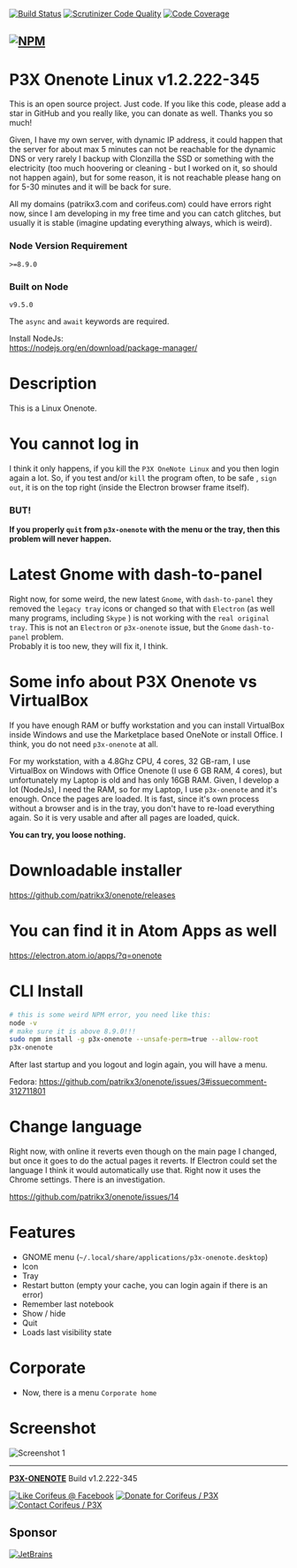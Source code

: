 [//]: #@corifeus-header

  [![Build Status](https://travis-ci.org/patrikx3/onenote.svg?branch=master)](https://travis-ci.org/patrikx3/onenote)  [![Scrutinizer Code Quality](https://scrutinizer-ci.com/g/patrikx3/onenote/badges/quality-score.png?b=master)](https://scrutinizer-ci.com/g/patrikx3/onenote/?branch=master)  [![Code Coverage](https://scrutinizer-ci.com/g/patrikx3/onenote/badges/coverage.png?b=master)](https://scrutinizer-ci.com/g/patrikx3/onenote/?branch=master) 

  
[![NPM](https://nodei.co/npm/p3x-onenote.png?downloads=true&downloadRank=true&stars=true)](https://www.npmjs.com/package/p3x-onenote/)
---

 
# P3X Onenote Linux v1.2.222-345  

This is an open source project. Just code. If you like this code, please add a star in GitHub and you really like, you can donate as well. Thanks you so much!

Given, I have my own server, with dynamic IP address, it could happen that the server for about max 5 minutes can not be reachable for the dynamic DNS or very rarely I backup with Clonzilla the SSD or something with the electricity (too much hoovering or cleaning - but I worked on it, so should not happen again), but for some reason, it is not reachable please hang on for 5-30 minutes and it will be back for sure. 

All my domains (patrikx3.com and corifeus.com) could have errors right now, since I am developing in my free time and you can catch glitches, but usually it is stable (imagine updating everything always, which is weird).

### Node Version Requirement 
``` 
>=8.9.0 
```  
   
### Built on Node 
``` 
v9.5.0
```   
   
The ```async``` and ```await``` keywords are required.

Install NodeJs:    
https://nodejs.org/en/download/package-manager/    



# Description  

                        
[//]: #@corifeus-header:end

This is a Linux Onenote.

# You cannot log in

I think it only happens, if you kill the ```P3X OneNote Linux``` and you then login again a lot. So, if you test and/or ```kill``` the program often, to be safe ,  ```sign out```, it is on the top right (inside the Electron browser frame itself). 

### BUT! 

**If you properly ```quit``` from ```p3x-onenote``` with the menu or the tray, then this problem will never happen.**

# Latest Gnome with dash-to-panel

Right now, for some weird, the new latest ```Gnome```, with ```dash-to-panel``` they removed the ```legacy tray``` icons or changed so that with ```Electron``` (as well many programs, including ```Skype``` ) is not working with the ```real original tray```. This is not an ```Electron``` or ```p3x-onenote``` issue, but the ```Gnome``` ```dash-to-panel``` problem.   
Probably it is too new, they will fix it, I think.

# Some info about P3X Onenote vs VirtualBox
If you have enough RAM or buffy workstation and you can install VirtualBox inside Windows and use the Marketplace based OneNote or install Office. I think, you do not need  ```p3x-onenote``` at all.  

For my workstation, with a 4.8Ghz CPU, 4 cores, 32 GB-ram, I use VirtualBox on Windows with Office Onenote (I use 6 GB RAM, 4 cores), but unfortunately my Laptop is old and has only 16GB RAM. Given, I develop a lot (NodeJs), I need the RAM, so for my Laptop, I use ```p3x-onenote``` and it's enough. Once the pages are loaded. It is fast, since it's own process without a browser and is in the tray, you don't have to re-load everything again. So it is very usable and after all pages are loaded, quick.

**You can try, you loose nothing.**

# Downloadable installer
https://github.com/patrikx3/onenote/releases

# You can find it in Atom Apps as well

https://electron.atom.io/apps/?q=onenote


# CLI Install

```bash
# this is some weird NPM error, you need like this:
node -v
# make sure it is above 8.9.0!!!
sudo npm install -g p3x-onenote --unsafe-perm=true --allow-root
p3x-onenote
```

After last startup and you logout and login again, you will have a menu.
  
Fedora: https://github.com/patrikx3/onenote/issues/3#issuecomment-312711801
  
# Change language

Right now, with online it reverts even though on the main page I changed, but once it goes to do the actual pages it reverts.
If Electron could set the language I think it would automatically use that. Right now it uses the Chrome settings. There is an investigation.

https://github.com/patrikx3/onenote/issues/14


# Features
* GNOME menu (`````~/.local/share/applications/p3x-onenote.desktop`````)
* Icon
* Tray
* Restart button (empty your cache, you can login again if there is an error)
* Remember last notebook
* Show / hide
* Quit
* Loads last visibility state

# Corporate

* Now, there is a menu ```Corporate home```

# Screenshot

![Screenshot 1](https://cdn.corifeus.com/git/onenote/artifacts/screenshot/1.png)



[//]: #@corifeus-footer

---

[**P3X-ONENOTE**](https://pages.corifeus.com/onenote) Build v1.2.222-345 

[![Like Corifeus @ Facebook](https://img.shields.io/badge/LIKE-Corifeus-3b5998.svg)](https://www.facebook.com/corifeus.software) [![Donate for Corifeus / P3X](https://img.shields.io/badge/Donate-Corifeus-003087.svg)](https://www.paypal.com/cgi-bin/webscr?cmd=_donations&business=LFRV89WPRMMVE&lc=HU&item_name=Patrik%20Laszlo&item_number=patrikx3&currency_code=HUF&bn=PP%2dDonationsBF%3abtn_donate_SM%2egif%3aNonHosted)  [![Contact Corifeus / P3X](https://img.shields.io/badge/Contact-P3X-ff9900.svg)](https://www.patrikx3.com/en/front/contact) 


## Sponsor

[![JetBrains](https://www.patrikx3.com/images/jetbrains-logo.svg)](https://www.jetbrains.com/)
  
 

[//]: #@corifeus-footer:end